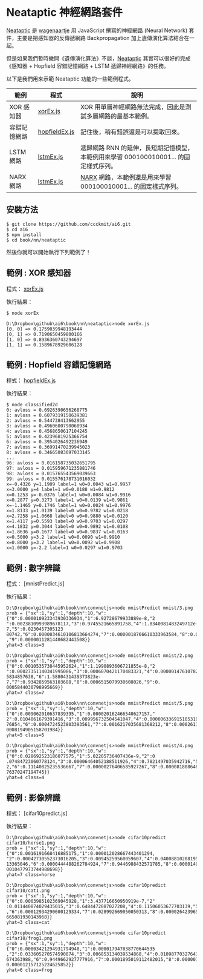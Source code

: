 # Neataptic 神經網路套件

[Neataptic]:https://github.com/wagenaartje/neataptic
[xorEx.js]:xorEx.js
[hopfieldEx.js]:hopfieldEx.js
[lstmEx.js]:lstmEx.js
[narxEx.js]:narxEx.js

[Neataptic] 是 [wagenaartje](https://github.com/wagenaartje) 用 JavaScript 撰寫的神經網路 (Neural Network) 套件，主要是把感知器的反傳遞網路 Backpropagation 加上遺傳演化算法結合在一起。

但是如果我們暫時撇開《遺傳演化算法》不談，[Neataptic] 其實可以很好的完成《感知器 + Hopfield 容錯記憶網路 + LSTM 遞歸神經網路》的任務。

以下是我們用來示範 Neataptic 功能的一些範例程式。

範例     | 程式 | 說明 
--------|-----|--------------------------------
XOR 感知器 | [xorEx.js] | XOR 用單層神經網路無法完成，因此是測試多層網路的最基本範例。
容錯記憶網路 | [hopfieldEx.js] | 記住後，稍有錯誤還是可以提取回來。
LSTM 網路 | [lstmEx.js] | 遞歸網路 RNN 的延伸，長短期記憶模型，本範例用來學習 000100010001... 的固定樣式序列。
NARX 網路 | [lstmEx.js] | [NARX](https://en.wikipedia.org/wiki/Nonlinear_autoregressive_exogenous_model) 網路，本範例還是用來學習 000100010001... 的固定樣式序列。

## 安裝方法

```
$ git clone https://github.com/ccckmit/ai6.git
$ cd ai6
$ npm install
$ cd book/nn/neataptic
```

然後你就可以開始執行下列範例了！

## 範例 : XOR 感知器

程式： [xorEx.js]

執行結果：

```
$ node xorEx

D:\Dropbox\github\ai6\book\nn\neataptic>node xorEx.js
[0, 0] => 0.1759039948193444
[0, 1] => 0.7190650459800166
[1, 0] => 0.8936360743294697
[1, 1] => 0.1589678929606128
```

## 範例 : Hopfield 容錯記憶網路

程式： [hopfieldEx.js]

執行結果：

```
$ node classified2d
0: avloss = 0.6926390656268775
1: avloss = 0.6079319150639381
2: avloss = 0.544738413662955
3: avloss = 0.4960600790068934
4: avloss = 0.4568650617104245
5: avloss = 0.4239681925366754
6: avloss = 0.3954026492236949
7: avloss = 0.36991470239945023
8: avloss = 0.34665083097033145
...
96: avloss = 0.016158735032651795
97: avloss = 0.015959671235881746
98: avloss = 0.015765543569039663
99: avloss = 0.015576178731016032
x=-0.4326 y=1.1909 label=1 w0=0.0043 w1=0.9957
x=3.0000 y=4 label=1 w0=0.0188 w1=0.9812
x=0.1253 y=-0.0376 label=1 w0=0.0084 w1=0.9916
x=0.2877 y=0.3273 label=1 w0=0.0139 w1=0.9861
x=-1.1465 y=0.1746 label=1 w0=0.0024 w1=0.9976
x=1.8133 y=1.0139 label=0 w0=0.9782 w1=0.0218
x=2.7258 y=1.0668 label=0 w0=0.9880 w1=0.0120
x=1.4117 y=0.5593 label=0 w0=0.9703 w1=0.0297
x=4.1832 y=0.3044 label=0 w0=0.9892 w1=0.0108
x=1.8636 y=0.1677 label=0 w0=0.9837 w1=0.0163
x=0.5000 y=3.2 label=1 w0=0.0090 w1=0.9910
x=0.8000 y=3.2 label=1 w0=0.0092 w1=0.9908
x=1.0000 y=-2.2 label=1 w0=0.0297 w1=0.9703
```

## 範例 : 數字辨識

程式： [mnistPredict.js]

執行結果：

```
D:\Dropbox\github\ai6\book\nn\convnetjs>node mnistPredict mnist/3.png
prob = {"sx":1,"sy":1,"depth":10,"w":{"0":0.000010923343930336934,"1":6.92728679933889e-8,"2
":0.0023810993989678117,"3":0.9745521665891758,"4":1.8340081483249712e-7,"5":0.0230457305123
80742,"6":0.0000034610106813664274,"7":0.0000018766610333963584,"8":0.0000033616660795228394
,"9":0.0000011281440682443508}}
yhat=3 class=3

D:\Dropbox\github\ai6\book\nn\convnetjs>node mnistPredict mnist/2.png
prob = {"sx":1,"sy":1,"depth":10,"w":{"0":0.0010535738445952624,"1":1.1990893606721855e-8,"2
":0.00027351140341995086,"3":0.0006070421170483321,"4":0.000001476107822754898,"5":0.0625423
5834857638,"6":1.5880431439373823e-7,"7":0.9342859563103688,"8":0.0006515079930608026,"9":0.
0005844030798995669}}
yhat=7 class=7

D:\Dropbox\github\ai6\book\nn\convnetjs>node mnistPredict mnist/5.png
prob = {"sx":1,"sy":1,"depth":10,"w":{"0":0.009062010637839395,"1":0.000020162466540627157,"
2":0.0104861679391416,"3":0.009956732504541047,"4":0.000006336915105310351,"5":0.96803134024
76854,"6":0.0004724523803393561,"7":0.0016217035681368212,"8":0.00026114428908309627,"9":0.0
0008194905158701984}}
yhat=5 class=5

D:\Dropbox\github\ai6\book\nn\convnetjs>node mnistPredict mnist/4.png
prob = {"sx":1,"sy":1,"depth":10,"w":{"0":0.028692523186077575,"1":5.02205736407436e-9,"2":0
.07484723060778124,"3":0.00006464052188511926,"4":0.7821497035942716,"5":0.00270130829780131
2,"6":0.11140825235536667,"7":0.00000276406585927267,"8":0.00008180864642785416,"9":0.000051
76370247194745}}
yhat=4 class=4
```


## 範例 : 影像辨識

程式： [cifar10predict.js]

執行結果：

```
D:\Dropbox\github\ai6\book\nn\convnetjs>node cifar10predict cifar10/horse1.png
prob = {"sx":1,"sy":1,"depth":10,"w":{"0":0.0016191668416885175,"1":0.000012028667443401294,
"2":0.00042730552373016205,"3":0.00945259560059607,"4":0.04008810208195672,"5":0.00353869245
13365046,"6":0.0000444488262784924,"7":0.9446988432571785,"8":0.00001403701234182708,"9":0.0
0010477973744988698}}
yhat=7 class=horse

D:\Dropbox\github\ai6\book\nn\convnetjs>node cifar10predict cifar10/cat1.png
prob = {"sx":1,"sy":1,"depth":10,"w":{"0":0.0003985102369045928,"1":3.437716650950919e-7,"2"
:0.011440874029435015,"3":0.6484472087027208,"4":0.11506053677703139,"5":0.19549242547893048
,"6":0.00012934290600129334,"7":0.028992669050050313,"8":0.00002642396533101553,"9":0.000011
665081930143968}}
yhat=3 class=cat

D:\Dropbox\github\ai6\book\nn\convnetjs>node cifar10predict cifar10/frog1.png
prob = {"sx":1,"sy":1,"depth":10,"w":{"0":0.00003421294931794948,"1":0.000017947038770644535
,"2":0.033605270574590874,"3":0.006853134039534868,"4":0.010987703276430564,"5":0.0033318320
674363988,"6":0.9449662927777916,"7":0.0001895019112482015,"8":0.0000019482396542533928,"9":
0.000012157125224625852}}
yhat=6 class=frog
```
